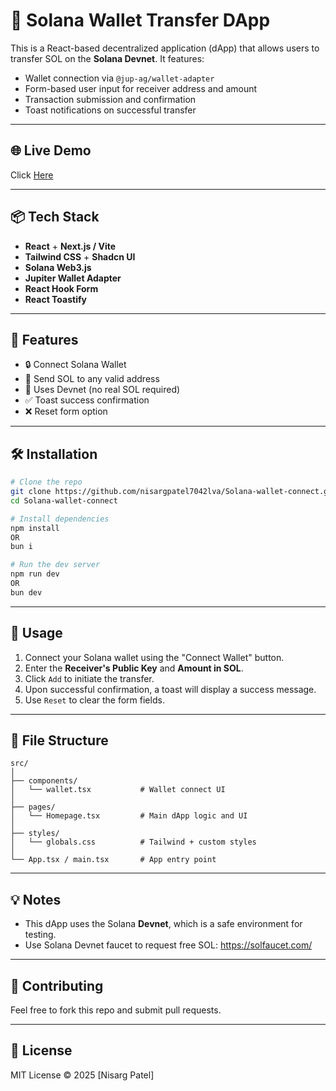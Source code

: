 # 🚀 Solana Wallet Transfer DApp

This is a React-based decentralized application (dApp) that allows users to transfer SOL on the **Solana Devnet**. It features:

- Wallet connection via `@jup-ag/wallet-adapter`
- Form-based user input for receiver address and amount
- Transaction submission and confirmation
- Toast notifications on successful transfer

---

## 🌐 Live Demo

Click [Here](https://solana-wallet-connect-five.vercel.app/)

---


## 📦 Tech Stack

- **React** + **Next.js / Vite**
- **Tailwind CSS** + **Shadcn UI**
- **Solana Web3.js**
- **Jupiter Wallet Adapter**
- **React Hook Form**
- **React Toastify**

---

## 🚀 Features

- 🔒 Connect Solana Wallet
- 💸 Send SOL to any valid address
- 🧲 Uses Devnet (no real SOL required)
- ✅ Toast success confirmation
- ❌ Reset form option

---

## 🛠️ Installation

```bash
# Clone the repo
git clone https://github.com/nisargpatel7042lva/Solana-wallet-connect.git
cd Solana-wallet-connect

# Install dependencies
npm install
OR
bun i

# Run the dev server
npm run dev
OR
bun dev
```

---

## 🧠 Usage

1. Connect your Solana wallet using the "Connect Wallet" button.
2. Enter the **Receiver's Public Key** and **Amount in SOL**.
3. Click `Add` to initiate the transfer.
4. Upon successful confirmation, a toast will display a success message.
5. Use `Reset` to clear the form fields.

---

## 📁 File Structure

```
src/
│
├── components/
│   └── wallet.tsx           # Wallet connect UI
│
├── pages/
│   └── Homepage.tsx         # Main dApp logic and UI
│
├── styles/
│   └── globals.css          # Tailwind + custom styles
│
└── App.tsx / main.tsx       # App entry point
```

---



## 💡 Notes

- This dApp uses the Solana **Devnet**, which is a safe environment for testing.
- Use Solana Devnet faucet to request free SOL:
  https://solfaucet.com/

---

## 🤝 Contributing

Feel free to fork this repo and submit pull requests.

---

## 📃 License

MIT License © 2025 [Nisarg Patel]

